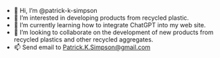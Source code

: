 - 👋 Hi, I’m @patrick-k-simpson
- 👀 I’m interested in developing products from recycled plastic.
- 🌱 I’m currently learning how to integrate ChatGPT into my web site.
- 💞️ I’m looking to collaborate on the development of new products from recycled plastics and other recycled aggregates.
- 📫 Send email to Patrick.K.Simpson@gmail.com

<!---
patrick-k-simpson/patrick-k-simpson is a ✨ special ✨ repository because its `README.md` (this file) appears on your GitHub profile.
You can click the Preview link to take a look at your changes.
--->
